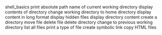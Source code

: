 shell_basics
print absolute path name of current working directory
display contents of directory
change working directory to home directory
display content in long format
display hidden files
display directory content
create a directory
move file
delete file 
delete directory
change to previous working directory
list all files
print a type of file
create symbolic link
copy HTML files 
